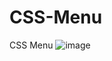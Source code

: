 # CSS-Menu
CSS Menu 
![image](https://github.com/Samir9967/CSS-Menu/assets/127733415/9f5a9579-7826-4021-a252-eaec7b1c537d)
